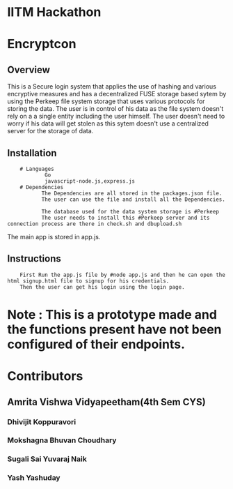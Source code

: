 # IITM Hackathon 
# Encryptcon

## Overview
This is a Secure login system that applies the use of hashing and various encryptive measures and has a decentralized FUSE storage based sytem by using the Perkeep file system storage that uses various protocols for storing the data.
The user is in control of his data as the file system doesn't rely on a a single entity including the user himself.
The user doesn't need to worry if his data will get stolen as this sytem doesn't use a centralized server for the storage of data.


## Installation
        # Languages
                Go
                javascript-node.js,express.js
        # Dependencies
               The Dependencies are all stored in the packages.json file.
               The user can use the file and install all the Dependencies.

               The database used for the data system storage is #Perkeep
               The user needs to install this #Perkeep server and its connection process are there in check.sh and dbupload.sh

The main app is stored in app.js.
 ## Instructions
        First Run the app.js file by #node app.js and then he can open the html signup.html file to signup for his credentials.
        Then the user can get his login using the login page.

# Note : This is a prototype made and the functions present have not been configured of their endpoints.

# Contributors
## Amrita Vishwa Vidyapeetham(4th Sem CYS)
### Dhivijit Koppuravori
### Mokshagna Bhuvan Choudhary
### Sugali Sai Yuvaraj Naik
### Yash Yashuday
